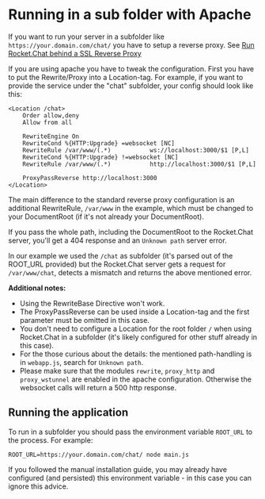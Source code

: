 # Running in a sub folder with Apache

If you want to run your server in a subfolder like `https://your.domain.com/chat/` you have to setup a reverse proxy.
See [Run Rocket.Chat behind a SSL Reverse Proxy](../../../installation/manual-installation/configuring-ssl-reverse-proxy/)

If you are using apache you have to tweak the configuration. First you have to put the Rewrite/Proxy into a Location-tag.
For example, if you want to provide the service under the "chat" subfolder, your config should look like this:

```
<Location /chat>
    Order allow,deny
    Allow from all

    RewriteEngine On
    RewriteCond %{HTTP:Upgrade} =websocket [NC]
    RewriteRule /var/www/(.*)           ws://localhost:3000/$1 [P,L]
    RewriteCond %{HTTP:Upgrade} !=websocket [NC]
    RewriteRule /var/www/(.*)           http://localhost:3000/$1 [P,L]

    ProxyPassReverse http://localhost:3000
</Location>
```

The main difference to the standard reverse proxy configuration is an additional RewriteRule, `/var/www` in the example, which must be changed to your DocumentRoot (if it's not already your DocumentRoot).

If you pass the whole path, including the DocumentRoot to the Rocket.Chat server, you'll get a 404 response and an `Unknown path` server error.

In our example we used the `/chat` as subfolder (it's parsed out of the ROOT_URL provided) but the Rocket.Chat server gets a request for `/var/www/chat`, detects a mismatch and returns the above mentioned error.

**Additional notes:**

- Using the RewriteBase Directive won't work.
- The ProxyPassReverse can be used inside a Location-tag and the first parameter must be omitted in this case.
- You don't need to configure a Location for the root folder `/` when using Rocket.Chat in a subfolder (it's likely configured for other stuff already in this case).
- For the those curious about the details: the mentioned path-handling is in `webapp.js`, search for `Unknown path`.
- Please make sure that the modules `rewrite`, `proxy_http` and `proxy_wstunnel` are enabled in the apache configuration. Otherwise the websocket calls will return a 500 http response.

## Running the application

To run in a subfolder you should pass the environment variable `ROOT_URL` to the process.
For example:

```shell
ROOT_URL=https://your.domain.com/chat/ node main.js
```

If you followed the manual installation guide, you may already have configured (and persisted) this environment variable - in this case you can ignore this advice.
